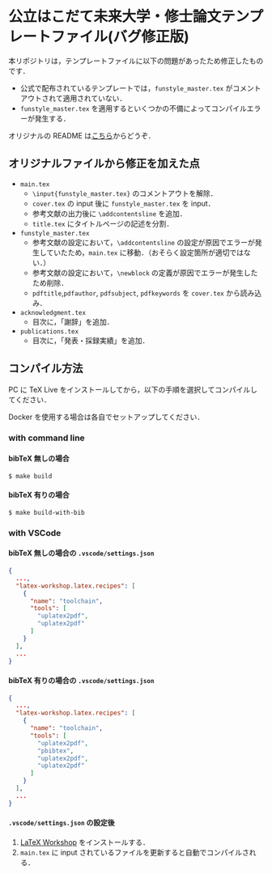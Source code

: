 # 公立はこだて未来大学・修士論文テンプレートファイル(バグ修正版)

本リポジトリは，テンプレートファイルに以下の問題があったため修正したものです．

- 公式で配布されているテンプレートでは，`funstyle_master.tex` がコメントアウトされて適用されていない．
- `funstyle_master.tex` を適用するといくつかの不備によってコンパイルエラーが発生する．

オリジナルの README は[こちら](./readme.txt)からどうぞ．

## オリジナルファイルから修正を加えた点

- `main.tex`
  - `\input{funstyle_master.tex}` のコメントアウトを解除．
  - `cover.tex` の input 後に `funstyle_master.tex` を input．
  - 参考文献の出力後に `\addcontentsline` を追加．
  - `title.tex` にタイトルページの記述を分割．
- `funstyle_master.tex`
  - 参考文献の設定において，`\addcontentsline` の設定が原因でエラーが発生していたため，`main.tex` に移動．（おそらく設定箇所が適切ではない．）
  - 参考文献の設定において，`\newblock` の定義が原因でエラーが発生したため削除．
  - `pdftitle`,`pdfauthor`, `pdfsubject`, `pdfkeywords` を `cover.tex` から読み込み．
- `acknowledgment.tex`
  - 目次に，「謝辞」を追加．
- `publications.tex`
  - 目次に，「発表・採録実績」を追加．

## コンパイル方法

PC に TeX Live をインストールしてから，以下の手順を選択してコンパイルしてください．

Docker を使用する場合は各自でセットアップしてください．

### with command line

#### bibTeX 無しの場合

```.shell
$ make build
```

#### bibTeX 有りの場合

```.shell
$ make build-with-bib
```

### with VSCode

#### bibTeX 無しの場合の `.vscode/settings.json`

```.json
{
  ...,
  "latex-workshop.latex.recipes": [
    {
      "name": "toolchain",
      "tools": [
        "uplatex2pdf",
        "uplatex2pdf"
      ]
    }
  ],
  ...
}
```

#### bibTeX 有りの場合の `.vscode/settings.json`

```.json
{
  ...,
  "latex-workshop.latex.recipes": [
    {
      "name": "toolchain",
      "tools": [
        "uplatex2pdf",
        "pbibtex",
        "uplatex2pdf",
        "uplatex2pdf"
      ]
    }
  ],
  ...
}
```

#### `.vscode/settings.json` の設定後

1. [LaTeX Workshop](https://marketplace.visualstudio.com/items?itemName=James-Yu.latex-workshop) をインストールする．
2. `main.tex` に input されているファイルを更新すると自動でコンパイルされる．

